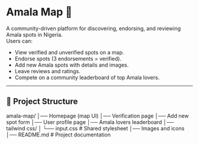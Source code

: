# Amala Map 🍲

A community-driven platform for discovering, endorsing, and reviewing Amala spots in Nigeria.  
Users can:
- View verified and unverified spots on a map.
- Endorse spots (3 endorsements = verified).
- Add new Amala spots with details and images.
- Leave reviews and ratings.
- Compete on a community leaderboard of top Amala lovers.

---

## 🚀 Project Structure
amala-map/
│── Homepage (map UI)
│── Verification page
│── Add new spot form
│── User profile page
│── Amala lovers leaderboard
│── tailwind css/
│ └── input.css # Shared stylesheet
│── Images and icons
│── README.md # Project documentation
